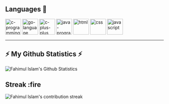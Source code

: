 <!-- Languages I Know -->
 ## Languages :rocket:

<img width="50px" height="50px" src="https://logo.letskhabar.com/img/?tool=c-programming&bgc=none&acol=red" alt="c-programming"> <img width="50px" height="50px" src="https://logo.letskhabar.com/img/?tool=go&bgc=none&acol=red" alt="go-language"> <img width="50px" height="50px" src="https://logo.letskhabar.com/img/?tool=c-plus&bgc=none&acol=red" alt="c-plus-plus"> <img width="50px" height="50px" src="https://logo.letskhabar.com/img/?tool=java&bgc=none&acol=red" alt="java-programming"> <img width="50px" height="50px" src="https://logo.letskhabar.com/img/?tool=html&bgc=none&acol=red" alt="html"> <img width="50px" height="50px" src="https://logo.letskhabar.com/img/?tool=css3&bgc=none&acol=red" alt="css"> <img width="50px" height="50px" src="https://logo.letskhabar.com/img/?tool=javascript&bgc=none&acol=red" alt="javascript">

<hr>

<!-- Github Statistics -->
## ⚡ My Github Statistics ⚡

<img align="center" src="https://github-readme-stats.vercel.app/api?username=fahim047&show_icons=true&theme=radical" alt="Fahimul Islam's Github Statistics">

<!-- Github Contribution Streak -->
## Streak :fire

<img align="center" src="https://github-readme-streak-stats.herokuapp.com/?user=fahim047&theme=merko" alt="Fahimul Islam's contribution streak">


